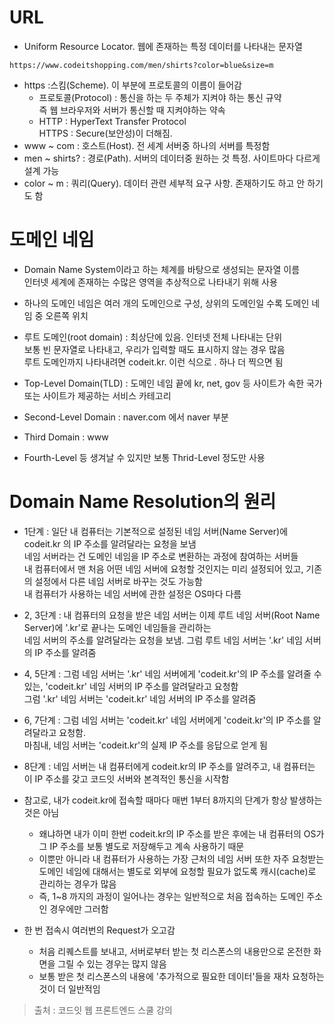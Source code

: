 # URL
* Uniform Resource Locator. 웹에 존재하는 특정 데이터를 나타내는 문자열

```
https://www.codeitshopping.com/men/shirts?color=blue&size=m
```
* https :스킴(Scheme). 이 부분에 프로토콜의 이름이 들어감
    * 프로토콜(Protocol) : 통신을 하는 두 주체가 지켜야 하는 통신 규약   
    즉 웹 브라우저와 서버가 통신할 때 지켜야하는 약속
    * HTTP : HyperText Transfer Protocol   
    HTTPS : Secure(보안성)이 더해짐.
* www ~ com : 호스트(Host). 전 세계 서버중 하나의 서버를 특정함
* men ~ shirts? : 경로(Path). 서버의 데이터중 원하는 것 특정. 사이트마다 다르게 설계 가능
* color ~ m : 쿼리(Query). 데이터 관련 세부적 요구 사항. 존재하기도 하고 안 하기도 함

# 도메인 네임
* Domain Name System이라고 하는 체계를 바탕으로 생성되는 문자열 이름   
인터넷 세계에 존재하는 수많은 영역을 추상적으로 나타내기 위해 사용
* 하나의 도메인 네임은 여러 개의 도메인으로 구성, 상위의 도메인일 수록 도메인 네임 중 오른쪽 위치

* 루트 도메인(root domain) : 최상단에 있음. 인터넷 전체 나타내는 단위   
보통 빈 문자열로 나타내고, 우리가 입력할 때도 표시하지 않는 경우 많음   
루트 도메인까지 나타내려면 codeit.kr. 이런 식으로 . 하나 더 찍으면 됨   
* Top-Level Domain(TLD) : 도메인 네임 끝에 kr, net, gov 등 사이트가 속한 국가 또는 사이트가 제공하는 서비스 카테고리
* Second-Level Domain : naver.com 에서 naver 부분
* Third Domain : www
* Fourth-Level 등 생겨날 수 있지만 보통 Thrid-Level 정도만 사용

# Domain Name Resolution의 원리

* 1단계 : 일단 내 컴퓨터는 기본적으로 설정된 네임 서버(Name Server)에 codeit.kr 의 IP 주소를 알려달라는 요청을 보냄   
네임 서버라는 건 도메인 네임을 IP 주소로 변환하는 과정에 참여하는 서버들   
내 컴퓨터에서 맨 처음 어떤 네임 서버에 요청할 것인지는 미리 설정되어 있고, 기존의 설정에서 다른 네임 서버로 바꾸는 것도 가능함   
내 컴퓨터가 사용하는 네임 서버에 관한 설정은 OS마다 다름   

* 2, 3단계 : 내 컴퓨터의 요청을 받은 네임 서버는 이제 루트 네임 서버(Root Name Server)에 '.kr'로 끝나는 도메인 네임들을 관리하는   
네임 서버의 주소를 알려달라는 요청을 보냄. 그럼 루트 네임 서버는 '.kr' 네임 서버의 IP 주소를 알려줌

* 4, 5단계 : 그럼 네임 서버는 '.kr' 네임 서버에게 'codeit.kr'의 IP 주소를 알려줄 수 있는, 'codeit.kr' 네임 서버의 IP 주소를 알려달라고 요청함   
그럼 '.kr' 네임 서버는 'codeit.kr' 네임 서버의 IP 주소를 알려줌   

* 6, 7단계 : 그럼 네임 서버는 'codeit.kr' 네임 서버에게 'codeit.kr'의 IP 주소를 알려달라고 요청함.   
마침내, 네임 서버는 'codeit.kr'의 실제 IP 주소를 응답으로 얻게 됨

* 8단계 : 네임 서버는 내 컴퓨터에게 codeit.kr의 IP 주소를 알려주고, 내 컴퓨터는 이 IP 주소를 갖고 코드잇 서버와 본격적인 통신을 시작함   

* 참고로, 내가 codeit.kr에 접속할 때마다 매번 1부터 8까지의 단계가 항상 발생하는 것은 아님
    * 왜냐하면 내가 이미 한번 codeit.kr의 IP 주소를 받은 후에는 내 컴퓨터의 OS가 그 IP 주소를 보통 별도로 저장해두고 계속 사용하기 때문   
    * 이뿐만 아니라 내 컴퓨터가 사용하는 가장 근처의 네임 서버 또한 자주 요청받는 도메인 네임에 대해서는 별도로 외부에 요청할 필요가 없도록 캐시(cache)로 관리하는 경우가 많음   
    * 즉, 1~8 까지의 과정이 일어나는 경우는 일반적으로 처음 접속하는 도메인 주소인 경우에만 그러함

* 한 번 접속시 여러번의 Request가 오고감
    * 처음 리퀘스트를 보내고, 서버로부터 받는 첫 리스폰스의 내용만으로 온전한 화면을 그릴 수 있는 경우는 많지 않음
    * 보통 받은 첫 리스폰스의 내용에 '추가적으로 필요한 데이터'들을 재차 요청하는 것이 더 일반적임

> 출처 : 코드잇 웹 프론트엔드 스쿨 강의
